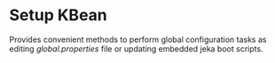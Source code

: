 # Setup KBean

<!-- header-autogen-doc -->

Provides convenient methods to perform global configuration tasks as editing *global.properties* file or updating 
embedded jeka boot scripts.

<!-- body-autogen-doc -->



